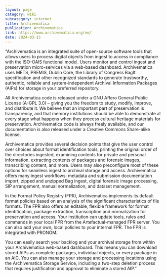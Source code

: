 ```yaml
---
layout: page
category: wiki
subcategory: internet
title: Archivematica
publication: Archivematica
link: https://www.archivematica.org/en/
date: 2024-03-15
---
```


"Archivematica is an integrated suite of open-source software tools that allows users to process digital objects from ingest to access in compliance with the ISO-OAIS functional model. Users monitor and control ingest and preservation micro-services via a web-based dashboard. Archivematica uses METS, PREMIS, Dublin Core, the Library of Congress BagIt specification and other recognized standards to generate trustworthy, authentic, reliable and system-independent Archival Information Packages (AIPs) for storage in your preferred repository.

All Archivematica code is released under a GNU Affero General Public License (A-GPL 3.0) – giving you the freedom to study, modify, improve, and distribute it. We believe that an important part of preservation is transparency, and that memory institutions should be able to demonstrate at every stage what happens when they process cultural heritage materials for preservation. Archivematica code is always freely available, and our documentation is also released under a Creative Commons Share-alike license.

Archivematica provides several decision points that give the user control over choices about format identification tools, printing the original order of the directories ingested, examining contents for private and personal information, extracting contents of packages and forensic images, transcribing content, and more. Users may also preconfigure most of these options for seamless ingest to archival storage and access. Archivematica offers many ingest workflows: metadata and submission documentation import, zipped and unzipped Bag ingest, digital forensic image processing, SIP arrangement, manual normalization, and dataset management.

In the Format Policy Registry (FPR), Archivematica implements its default format policies based on an analysis of the significant characteristics of file formats. The FPR also offers an editable, flexible framework for format identification, package extraction, transcription and normalization for preservation and access. Your institution can update tools, rules and commands in your local FPR from the Artefactual-managed FPR server. You can also add your own, local policies to your internal FPR. The FPR is integrated with PRONOM.

You can easily search your backlog and your archival storage from within your Archivematica web-based dashboard. This means you can download stored AIPs as complete packages, individual objects, or every package in an AIC. You can also manage your storage and processing locations using the Archivematica Storage Service, including a two-step deletion process that requires justification and approval to eliminate a stored AIP."
